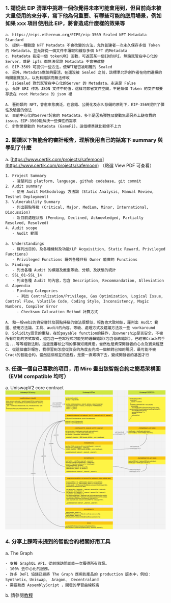 ### 1. 請從此 EIP 清單中挑選一個你覺得未來可能會用到，但目前尚未被大量使用的來分享，寫下他為何重要、有哪些可能的應用場景，例如如果 xxx 項目使用此 EIP，將會造成什麼樣的效果等
```
a. https://eips.ethereum.org/EIPS/eip-3569 Sealed NFT Metadata Standard
b. 提供一種驗證 NFT Metadata 不會改變的方法，允許創建者一次永久保存多個 Token 的 Metadata，並允許從一個文件中讀取和緩存多個 NFT 的Metadata
c. Metadata 指定一個 tokenURI 函數，可返回某一個ID的URI，無論託管在中心化的Server，或是 ipfs 都無法保證 Metadata 不會被改變
d. EIP-3569 可提供一些方法，使NFT是否被明確的 Sealed
e. 另外，Metadata應該夠靈活，在還沒被 Sealed 之前，該標準允許創作者在他們選擇的時間選擇加入，以免有錯誤而無法修改
f. isSealed 對於託管在中心化的Server 的 Metadata，永遠是 False
g. 允許 URI 作為 JSON 文件中的值，這樣可節省文件空間，不是每個 Token 的文件都要存放在 root Metadata 的 json 裡

A. 藝術類的 NFT，會愈來愈廣泛，在容錯、公開化及永久存儲的原則下，EIP-3569提供了彈性及驗證的做法
B. 目前中心化的Server託管的 Metadata，多半是因為彈性及變動無須另外上鏈收費的 issue，EIP-3569能解決一些彈性的需求
C. 針對常變動的 Metadata (GameFi)，這個標準就比較使不上力
```

### 2. 閱讀以下智能合約審計報告，理解後用自己的話寫下 summary 與學到了什麼
a. [https://www.certik.com/projects/safemoon](https://www.certik.com/projects/safemoon) （點選 View PDF 可查看）
```
1. Project Summary
   - 清楚列出 platform, language, github codebase, git commit
2. Audit summary
   - 使用 Audit Methodology 方法論 (Static Analysis, Manual Review, Testnet Deployment)
3. Vulnerability Summary
   - 列出弱點等級 (Critical, Major, Medium, Minor, International, Discussion)
   - 及目前處理狀態 (Pending, Declined, Acknowledged, Partially Resolved, Resolved)
4. Audit scope
   - Audit 範圍

a. Understandings
   - 條列出目的、及各種機制及功能(LP Acquisition, Static Reward, Privileged Functions)
   - Privileged Functions 羅列各種只有 Owner 能做的 Functions
b. Findings
   - 列出各種 Audit 的標題及嚴重等級、分類、及狀態的統計
c. SSL_01~SSL_14
   - 列出各種 Audit 的內容，包含 Description, Recommandation, Alleviation
d. Appendix
   - Finding Categories
     - 列出 Centralization/Privilege, Gas Optimization, Logical Issue, Control Flow, Volatile Code, Coding Style, Inconsistency, Magic Numbers, Compiler Error
     - Checksum Calucation Method 計算方式

A. 和一般web2的資安審計及弱點掃描的做法很類似，報告也大致相似，羅列出 Audit 範圍、使用方法論、工具、audit的內容、等級、處理方式及建議方法及一些 workaround
B. Solidity語言的重點，在於payable function的操作，及ownership是否安全，不被所有可能的方式取得，還包含一些寫程式可能犯的邏輯錯誤(包含低級錯誤)，已經被Crack的手法...等等經驗法則，這些是審核公司的累積知識資產，當然也是資深開發者的心血及寶貴經歷
C. 從這個審計報告，我學習到怎麼從資安的角度去完成一個相對已知的現況，最可能不被Crack的智能合約，當然這個相互的過程，是要一直累積下去，變成開發者的基因才行

```
### 3. 任選一個自己喜歡的項目，用 Miro 畫出該智能合約之簡易架構圖（EVM compatible 均可）
a. UniswapV2 core contract
![](./usv2_1.png)
![](./usv2_2.png)

### 4. 分享上課時未提到的智能合約相關好用工具
a. The Graph
```
- 支援 GraphQL API，從前端訪問即能一次獲得所有資訊。
- 100% 去中心化的服務。
- 許多 DeFi 協議已經將 The Graph 應用到產品的 production 版本中，例如：Synthetix、Uniswap、 Aragon、 Decentraland
- 需要熟悉 AssemblyScript ，開發的學習曲線較高
```
b. 請參閱[教程](https://medium.com/pelith/using-the-graph-to-get-data-from-ethereum-37cbb7b619b1)
